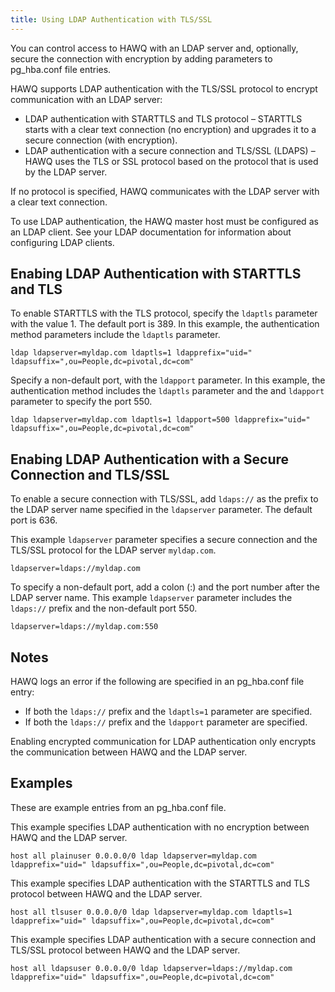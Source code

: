 ```yaml
---
title: Using LDAP Authentication with TLS/SSL
---
```


You can control access to HAWQ with an LDAP server and, optionally, secure the connection with encryption by adding parameters to pg\_hba.conf file entries.

HAWQ supports LDAP authentication with the TLS/SSL protocol to encrypt communication with an LDAP server:

-   LDAP authentication with STARTTLS and TLS protocol – STARTTLS starts with a clear text connection \(no encryption\) and upgrades it to a secure connection \(with encryption\).
-   LDAP authentication with a secure connection and TLS/SSL \(LDAPS\) – HAWQ uses the TLS or SSL protocol based on the protocol that is used by the LDAP server.

If no protocol is specified, HAWQ communicates with the LDAP server with a clear text connection.

To use LDAP authentication, the HAWQ master host must be configured as an LDAP client. See your LDAP documentation for information about configuring LDAP clients.

## Enabing LDAP Authentication with STARTTLS and TLS

To enable STARTTLS with the TLS protocol, specify the `ldaptls` parameter with the value 1. The default port is 389. In this example, the authentication method parameters include the `ldaptls` parameter.

```
ldap ldapserver=myldap.com ldaptls=1 ldapprefix="uid=" ldapsuffix=",ou=People,dc=pivotal,dc=com"
```

Specify a non-default port, with the `ldapport` parameter. In this example, the authentication method includes the `ldaptls` parameter and the and `ldapport` parameter to specify the port 550.

```
ldap ldapserver=myldap.com ldaptls=1 ldapport=500 ldapprefix="uid=" ldapsuffix=",ou=People,dc=pivotal,dc=com"
```

## Enabing LDAP Authentication with a Secure Connection and TLS/SSL

To enable a secure connection with TLS/SSL, add `ldaps://` as the prefix to the LDAP server name specified in the `ldapserver` parameter. The default port is 636.

This example `ldapserver` parameter specifies a secure connection and the TLS/SSL protocol for the LDAP server `myldap.com`.

```
ldapserver=ldaps://myldap.com
```

To specify a non-default port, add a colon \(:\) and the port number after the LDAP server name. This example `ldapserver` parameter includes the `ldaps://` prefix and the non-default port 550.

```
ldapserver=ldaps://myldap.com:550
```

## Notes

HAWQ logs an error if the following are specified in an pg\_hba.conf file entry:

-   If both the `ldaps://` prefix and the `ldaptls=1` parameter are specified.
-   If both the `ldaps://` prefix and the `ldapport` parameter are specified.

Enabling encrypted communication for LDAP authentication only encrypts the communication between HAWQ and the LDAP server.

## Examples

These are example entries from an pg\_hba.conf file.

This example specifies LDAP authentication with no encryption between HAWQ and the LDAP server.

```
host all plainuser 0.0.0.0/0 ldap ldapserver=myldap.com ldapprefix="uid=" ldapsuffix=",ou=People,dc=pivotal,dc=com"
```

This example specifies LDAP authentication with the STARTTLS and TLS protocol between HAWQ and the LDAP server.

```
host all tlsuser 0.0.0.0/0 ldap ldapserver=myldap.com ldaptls=1 ldapprefix="uid=" ldapsuffix=",ou=People,dc=pivotal,dc=com"
```

This example specifies LDAP authentication with a secure connection and TLS/SSL protocol between HAWQ and the LDAP server.

```
host all ldapsuser 0.0.0.0/0 ldap ldapserver=ldaps://myldap.com ldapprefix="uid=" ldapsuffix=",ou=People,dc=pivotal,dc=com"
```
